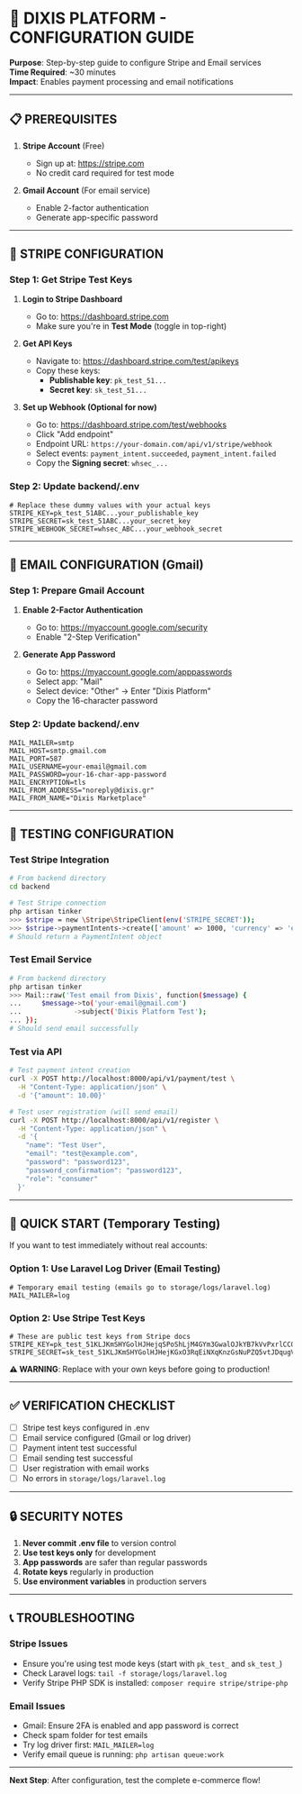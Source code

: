 # 🔧 DIXIS PLATFORM - CONFIGURATION GUIDE

**Purpose**: Step-by-step guide to configure Stripe and Email services  
**Time Required**: ~30 minutes  
**Impact**: Enables payment processing and email notifications

---

## 📋 PREREQUISITES

1. **Stripe Account** (Free)
   - Sign up at: https://stripe.com
   - No credit card required for test mode

2. **Gmail Account** (For email service)
   - Enable 2-factor authentication
   - Generate app-specific password

---

## 🔑 STRIPE CONFIGURATION

### Step 1: Get Stripe Test Keys

1. **Login to Stripe Dashboard**
   - Go to: https://dashboard.stripe.com
   - Make sure you're in **Test Mode** (toggle in top-right)

2. **Get API Keys**
   - Navigate to: https://dashboard.stripe.com/test/apikeys
   - Copy these keys:
     - **Publishable key**: `pk_test_51...`
     - **Secret key**: `sk_test_51...`

3. **Set up Webhook (Optional for now)**
   - Go to: https://dashboard.stripe.com/test/webhooks
   - Click "Add endpoint"
   - Endpoint URL: `https://your-domain.com/api/v1/stripe/webhook`
   - Select events: `payment_intent.succeeded`, `payment_intent.failed`
   - Copy the **Signing secret**: `whsec_...`

### Step 2: Update backend/.env

```env
# Replace these dummy values with your actual keys
STRIPE_KEY=pk_test_51ABC...your_publishable_key
STRIPE_SECRET=sk_test_51ABC...your_secret_key
STRIPE_WEBHOOK_SECRET=whsec_ABC...your_webhook_secret
```

---

## 📧 EMAIL CONFIGURATION (Gmail)

### Step 1: Prepare Gmail Account

1. **Enable 2-Factor Authentication**
   - Go to: https://myaccount.google.com/security
   - Enable "2-Step Verification"

2. **Generate App Password**
   - Go to: https://myaccount.google.com/apppasswords
   - Select app: "Mail"
   - Select device: "Other" → Enter "Dixis Platform"
   - Copy the 16-character password

### Step 2: Update backend/.env

```env
MAIL_MAILER=smtp
MAIL_HOST=smtp.gmail.com
MAIL_PORT=587
MAIL_USERNAME=your-email@gmail.com
MAIL_PASSWORD=your-16-char-app-password
MAIL_ENCRYPTION=tls
MAIL_FROM_ADDRESS="noreply@dixis.gr"
MAIL_FROM_NAME="Dixis Marketplace"
```

---

## 🧪 TESTING CONFIGURATION

### Test Stripe Integration

```bash
# From backend directory
cd backend

# Test Stripe connection
php artisan tinker
>>> $stripe = new \Stripe\StripeClient(env('STRIPE_SECRET'));
>>> $stripe->paymentIntents->create(['amount' => 1000, 'currency' => 'eur']);
# Should return a PaymentIntent object
```

### Test Email Service

```bash
# From backend directory
php artisan tinker
>>> Mail::raw('Test email from Dixis', function($message) {
...     $message->to('your-email@gmail.com')
...             ->subject('Dixis Platform Test');
... });
# Should send email successfully
```

### Test via API

```bash
# Test payment intent creation
curl -X POST http://localhost:8000/api/v1/payment/test \
  -H "Content-Type: application/json" \
  -d '{"amount": 10.00}'

# Test user registration (will send email)
curl -X POST http://localhost:8000/api/v1/register \
  -H "Content-Type: application/json" \
  -d '{
    "name": "Test User",
    "email": "test@example.com",
    "password": "password123",
    "password_confirmation": "password123",
    "role": "consumer"
  }'
```

---

## 🚀 QUICK START (Temporary Testing)

If you want to test immediately without real accounts:

### Option 1: Use Laravel Log Driver (Email Testing)

```env
# Temporary email testing (emails go to storage/logs/laravel.log)
MAIL_MAILER=log
```

### Option 2: Use Stripe Test Keys

```env
# These are public test keys from Stripe docs
STRIPE_KEY=pk_test_51KLJKmSHYGolHJHejqSPoShLjM4GYm3GwalOJkYB7kVvPxrlCC0DCa9CyV9rjMNRTFRdLcZCiVCvWYxLPh2ua8WS00G7Y3e7pF
STRIPE_SECRET=sk_test_51KLJKmSHYGolHJHejKGxO3RqEiNXqKnzGsNuPZQ5vtJDqugVjdpEuQ8VibtSRXwoNG3o5rCzGkB5vhguC5u1Xq4b00SU5vsnaG
```

**⚠️ WARNING**: Replace with your own keys before going to production!

---

## ✅ VERIFICATION CHECKLIST

- [ ] Stripe test keys configured in .env
- [ ] Email service configured (Gmail or log driver)
- [ ] Payment intent test successful
- [ ] Email sending test successful
- [ ] User registration with email works
- [ ] No errors in `storage/logs/laravel.log`

---

## 🔒 SECURITY NOTES

1. **Never commit .env file** to version control
2. **Use test keys only** for development
3. **App passwords** are safer than regular passwords
4. **Rotate keys** regularly in production
5. **Use environment variables** in production servers

---

## 📞 TROUBLESHOOTING

### Stripe Issues
- Ensure you're using test mode keys (start with `pk_test_` and `sk_test_`)
- Check Laravel logs: `tail -f storage/logs/laravel.log`
- Verify Stripe PHP SDK is installed: `composer require stripe/stripe-php`

### Email Issues
- Gmail: Ensure 2FA is enabled and app password is correct
- Check spam folder for test emails
- Try log driver first: `MAIL_MAILER=log`
- Verify email queue is running: `php artisan queue:work`

---

**Next Step**: After configuration, test the complete e-commerce flow!
